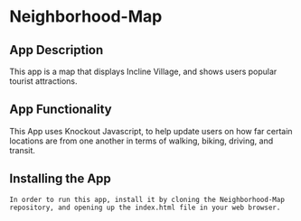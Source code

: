 # Neighborhood-Map
## App Description 
  This app is a map that displays Incline Village, and shows users popular tourist attractions. 
  
  
 ## App Functionality 
  This App uses Knockout Javascript, to help update users on how far certain locations are from one another in terms of walking, biking, driving, and transit. 
  
  ## Installing the App
    In order to run this app, install it by cloning the Neighborhood-Map repository, and opening up the index.html file in your web browser.
